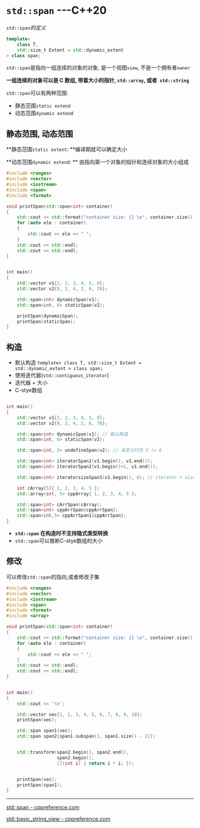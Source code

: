 # `std::span` ---C++20

*`std::span`的定义*

```cpp
template<
    class T,
    std::size_t Extent = std::dynamic_extent
> class span;
```

`std::span`是指向一组连续的对象的对象,  是一个视图`view`, 不是一个拥有者`owner`

**一组连续的对象可以是 C 数组, 带着大小的指针, `std::array`, 或者` std::string`**

`std::span`可以有两种范围:

- 静态范围`static extend`
- 动态范围`dynamic extend`

## 静态范围, 动态范围

**静态范围`static extent`: **编译期就可以确定大小

**动态范围`dynamic extend`: ** 由指向第一个对象的指针和连续对象的大小组成

```cpp
#include <ranges>
#include <vector>
#include <iostream>
#include <span>
#include <format>

void printSpan(std::span<int> container)
{
	std::cout << std::format("container size: {} \n", container.size());
	for (auto ele : container)
	{
		std::cout << ele << " ";
	}
	std::cout << std::endl;
	std::cout << std::endl;
}


int main()
{
	std::vector v1{1, 2, 3, 4, 5, 8};
	std::vector v2{9, 2, 4, 2, 6, 78};

	std::span<int> dynamicSpan(v1);
	std::span<int, 6> staticSpan(v2);

	printSpan(dynamicSpan);
	printSpan(staticSpan);
}

```

## 构造

- 默认构造 `template< class T, std::size_t Extent = std::dynamic_extent > class span;`
- 使用迭代器(`std::contiguous_iterator`)
- 迭代器  +  大小
- C-stye数组

```cpp

int main()
{
	std::vector v1{1, 2, 3, 4, 5, 8};
	std::vector v2{9, 2, 4, 2, 6, 78};

	std::span<int> dynamicSpan(v1); // 默认构造
	std::span<int, 6> staticSpan(v2);

	std::span<int, 2> undefineSpan(v2); // 未定义行为 2 != 6

	std::span<int> iteratorSpan1(v1.begin(), v1.end());
	std::span<int> iteratorSpan2(v1.begin()+1, v1.end());

	std::span<int> iteratorsizeSpan3(v1.begin(), 6); // iterator + size

	int cArray[5]{ 1, 2, 3, 4, 5 };
	std::array<int, 5> cppArray{ 1, 2, 3, 4, 5 };

	std::span<int> cArrSpan(cArray);
	std::span<int> cppArrSpan{cppArrSpan};
	std::span<int,5> cppArrSpan1{cppArrSpan};
}

```



- **`std::span` 在构造时不支持隐式类型转换**
- `std::span`可以推断C-stye数组的大小

## 修改

可以修改`std::span`的指向,或者修改子集

```cpp
#include <ranges>
#include <vector>
#include <iostream>
#include <span>
#include <format>
#include <array>

void printSpan(std::span<int> container)
{
	std::cout << std::format("container size: {} \n", container.size());
	for (auto ele : container)
	{
		std::cout << ele << " ";
	}
	std::cout << std::endl;
	std::cout << std::endl;
}


int main()
{
	std::cout << '\n';

	std::vector vec{1, 2, 3, 4, 5, 6, 7, 8, 9, 10};
	printSpan(vec);

	std::span span1(vec);
	std::span span2{span1.subspan(1, span1.size() - 2)};


	std::transform(span2.begin(), span2.end(),
	               span2.begin(),
	               [](int i) { return i * i; });


	printSpan(vec);
	printSpan(span1);
}

```



















------

[std::span - cppreference.com](https://en.cppreference.com/w/cpp/container/span)

[std::basic_string_view - cppreference.com](https://en.cppreference.com/w/cpp/string/basic_string_view)
